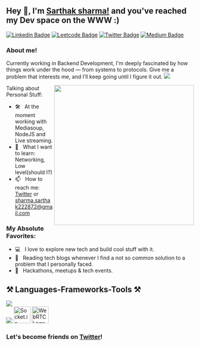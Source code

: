 ## Hey 👋, I'm [Sarthak sharma!](https://twitter.com/sarthaksharma85) and you've reached my Dev space on the WWW :)

<!-- [![Website Badge](https://img.shields.io/badge/Website-3b5998?style=flat-square&logo=google-chrome&logoColor=white)](https://vikrantbhat.com/) -->

[![Linkedin Badge](https://img.shields.io/badge/LinkedIn-0077B5?style=for-the-badge&logo=linkedin&logoColor=white)](https://www.linkedin.com/in/sarthaksharma27/)
[![Leetcode Badge](https://img.shields.io/badge/LeetCode-FFA116?style=for-the-badge&logo=leetcode&logoColor=white)](https://leetcode.com/u/sarthaksharma27/)
[![Twitter Badge](https://img.shields.io/badge/Twitter-1DA1F2?style=for-the-badge&logo=twitter&logoColor=white)](https://twitter.com/sarthaksharma85)
[![Medium Badge](https://img.shields.io/badge/Medium-12100E?style=for-the-badge&logo=medium&logoColor=white)](https://medium.com/@sharma.sarthak222872)


### About me! &nbsp; 

Currently working in Backend Development, I'm deeply fascinated by how things work under the hood — from systems to protocols. Give me a problem that interests me, and I’ll keep going until I figure it out. 
[![](https://gitwar.herokuapp.com/badge?username=bhatvikrant&label=Gitwar%20Profile%20Score&style=for-the-badge&color=0088cc)](https://gitwar.herokuapp.com/bhatvikrant) 

<img align="right" width="375" alt="" src="https://media.giphy.com/media/SIuI7syOPvm1HAd5GF/giphy.gif" />

 Talking about Personal Stuff:

- 🛠 &nbsp; At the moment working with Mediasoup, NodeJS and Live streaming.
- 👀 &nbsp; What I want to learn: Networking, Low level(should I?)
  <!-- - 👨🏻‍💻 &nbsp; Most of my projects are available on [Github](https://github.com/sarthaksharma27).
- 👾 &nbsp; Fun fact: undefined can be defined in Javascript. <!-- > var some_var; undefined > some_var == undefined true > undefined = 'i am undefined' -->
- 📫 &nbsp; How to reach me: [Twitter](https://twitter.com/sarthaksharma85) or sharma.sarthak222872@gmail.com
<!-- - 📝 &nbsp; Checkout my [Resume](https://github.com/bhatvikrant/bhatvikrant/blob/master/resume.pdf). (Haven't update it in a while, but here you go) -->
<!-- - 🚀 &nbsp; I’m currently learning Backend Development. -->
### My Absolute Favorites:

- 💻 &nbsp; I love to explore new tech and build cool stuff with it.
- 📰 &nbsp; Reading tech blogs whenever I find a not so common solution to a problem that I personally faced.
- 🍕 &nbsp; Hackathons, meetups & tech events.

<h2 align="left">⚒️ Languages-Frameworks-Tools ⚒️</h2>

<div align="left"> <img src="https://skillicons.dev/icons?i=nodejs,express,javascript,typescript,cpp,mongodb,postgres," /><br> <img src="https://skillicons.dev/icons?i=linux,git,redis,docker" /> <img src="https://upload.wikimedia.org/wikipedia/commons/thumb/9/96/Socket-io.svg/2048px-Socket-io.svg.png" alt="Socket.io Logo" style="height: 45px;"> <img src="https://webrtc.github.io/webrtc-org/assets/images/webrtc-logo-vert-retro-255x305.png" alt="WebRTC Logo" style="height: 45px;"> 

### Let's become friends on [Twitter](https://twitter.com/sarthaksharma85)!

</div>
